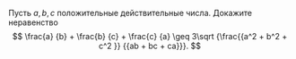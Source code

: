 Пусть $a, b, c$ положительные действительные числа. Докажите неравенство  $$
\frac{a}
{b} + \frac{b}
{c} + \frac{c}
{a} \geq 3\sqrt {\frac{{a^2  + b^2  + c^2 }}
{{ab + bc + ca}}}.
$$